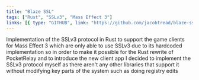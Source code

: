```yaml
---
title: "Blaze SSL"
tags: ["Rust", "SSLv3", "Mass Effect 3"]
links: [{ type: "GITHUB", link: "https://github.com/jacobtread/blaze-ssl" }]
---
```


Implementation of the SSLv3 protocol in Rust to support the game clients for Mass Effect 3 which are only able to use SSLv3 due to its hardcoded implementation so in order to make it possible for the Rust rewrite of PocketRelay and to introduce the new client app I decided to implement the SSLv3 protocol myself as there aren't any other libraries that support it without modifying key parts of the system such as doing registry edits
